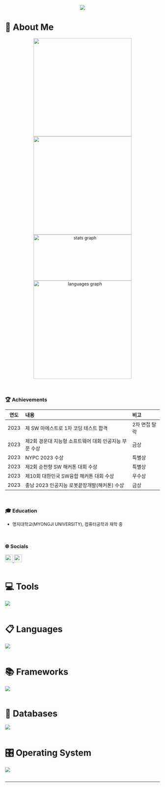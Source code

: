 <div align="center">
  <img src="https://capsule-render.vercel.app/api?type=waving&height=300&color=gradient&text=Jiwon%27s%20GITHUB.&reversal=false&fontAlignY=50&animation=fadeIn" />
</div>

# 💫 About Me
<div>
  <div align="center">
    <a href="https://solved.ac/profile/bjw0531">
      <img src="http://mazassumnida.wtf/api/v2/generate_badge?boj=bjw0531" width="320"/>
      <img src="http://mazandi.herokuapp.com/api?handle=bjw0531&theme=dark" width="320"/>
    </a>
  </div>
  
  <div align="center">
    <a href="#">
      <img src="https://github-readme-stats.vercel.app/api?username=bjw0531&theme=one_dark_pro&hide_border=false&include_all_commits=true&count_private=false" width="320" height="150" alt="stats graph"  />
      <img src="https://github-readme-stats.vercel.app/api/top-langs/?username=bjw0531&theme=one_dark_pro&hide_border=false&include_all_commits=true&count_private=false&layout=compact" width="320" alt="languages graph"  />
    </a>
  </div>
  
  <br/>
  <br/>

  ### 🏆 Achievements
  | 연도 | 내용 | 비고 |
  |:---:|:---|:---|
  | 2023 | 제 SW 마에스트로 1차 코딩 테스트 합격 | 2차 면접 탈락 |
  | 2023 | 제2회 경운대 지능형 소프트웨어 대회 인공지능 부문 수상 | 금상 |
  | 2023 | NYPC 2023 수상 | 특별상 |
  | 2023 | 제2회 순천향 SW 해커톤 대회 수상 | 특별상 |
  | 2023 | 제10회 대한민국 SW융합 해커톤 대회 수상 | 우수상 |
  | 2023 | 충남 2023 인공지능 로봇끝장개발(해커톤) 수상 | 금상 |

  <br/>
  
  ### 🎓 Education
- 명지대학교(MYONGJI UNIVERSITY), 컴퓨터공학과 재학 중

  <br/>

### 🌐 Socials
  
  
  <div align="left">
    <a href="https://bjw0531.tistory.com/">
      <img height=25 src="https://img.shields.io/badge/Tech%20Blog-555263?style=flat&logoColor=white" />
    </a>
    <a href="mailto:bangjw531@gmail.com">
      <img height=25 src="https://img.shields.io/badge/Email-D14836?logo=gmail&logoColor=white" />
    </a>
  </div>
</div>

<br/>

# 💻 Tools
<div align="left">
  <a href="#">
    <img src="https://skillicons.dev/icons?i=vscode,visualstudio,pycharm,idea,git,vim,postman,docker,notion&perline=5" />
  </a>
</div>
<br/>

# 📋 Languages
<div align="left">
  <a href="#">
    <img src="https://skillicons.dev/icons?i=python,c,cpp,java,js,php&perline=5" />
  </a>
</div>
<br/>

# 📚 Frameworks
<div align="left">
  <a href="#">
    <img src="https://skillicons.dev/icons?i=selenium,spring,flask,django,bootstrap,qt,tensorflow,jquery,opencv&perline=5" />
  </a>
</div>
<br/>

# 💾 Databases
<div align="left">
  <a href="#">
    <img src="https://skillicons.dev/icons?i=mysql,sqlite&perline=5" />
  </a>
</div>
<br/>

# 🎛️ Operating System
<div align="left">
  <a href="#">
    <img src="https://skillicons.dev/icons?i=windows,ubuntu,raspberrypi,arduino&perline=5" />
  </a>
</div>
<br/>

---


